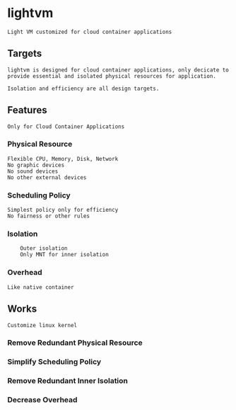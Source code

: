 # lightvm

	Light VM customized for cloud container applications

## Targets

	lightvm is designed for cloud container applications, only decicate to provide essential and isolated physical resources for application. 

	Isolation and efficiency are all design targets.

## Features

	Only for Cloud Container Applications

### Physical Resource

	Flexible CPU, Memory, Disk, Network
	No graphic devices
	No sound devices
	No other external devices

### Scheduling Policy

	Simplest policy only for efficiency
	No fairness or other rules

### Isolation

		Outer isolation
		Only MNT for inner isolation

### Overhead
	
	Like native container


## Works

	Customize linux kernel

### Remove Redundant Physical Resource

### Simplify Scheduling Policy

### Remove Redundant Inner Isolation

### Decrease Overhead
